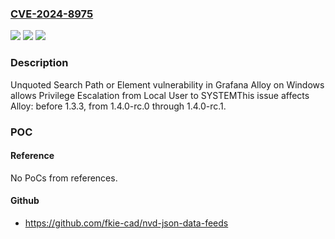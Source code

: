 ### [CVE-2024-8975](https://cve.mitre.org/cgi-bin/cvename.cgi?name=CVE-2024-8975)
![](https://img.shields.io/static/v1?label=Product&message=Alloy&color=blue)
![](https://img.shields.io/static/v1?label=Version&message=0%3C%201.3.3%20&color=brighgreen)
![](https://img.shields.io/static/v1?label=Vulnerability&message=CWE-428%20Unquoted%20Search%20Path%20or%20Element&color=brighgreen)

### Description

Unquoted Search Path or Element vulnerability in Grafana Alloy on Windows allows Privilege Escalation from Local User to SYSTEMThis issue affects Alloy: before 1.3.3, from 1.4.0-rc.0 through 1.4.0-rc.1.

### POC

#### Reference
No PoCs from references.

#### Github
- https://github.com/fkie-cad/nvd-json-data-feeds

